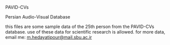 PAVID-CVs
  
Persian Audio-Visual Database

this files are some sample data of the 25th person from the PAVID-CVs database.
use of these data for scientific research is allowed.
for more data, email me: m.hedayatipour@mail.sbu.ac.ir
